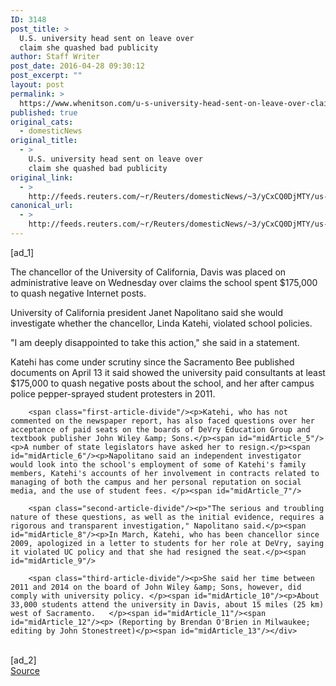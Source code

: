 ```yaml
---
ID: 3148
post_title: >
  U.S. university head sent on leave over
  claim she quashed bad publicity
author: Staff Writer
post_date: 2016-04-28 09:30:12
post_excerpt: ""
layout: post
permalink: >
  https://www.whenitson.com/u-s-university-head-sent-on-leave-over-claim-she-quashed-bad-publicity/
published: true
original_cats:
  - domesticNews
original_title:
  - >
    U.S. university head sent on leave over
    claim she quashed bad publicity
original_link:
  - >
    http://feeds.reuters.com/~r/Reuters/domesticNews/~3/yCxCQ0DjMTY/us-california-university-idUSKCN0XP0MT
canonical_url:
  - >
    http://feeds.reuters.com/~r/Reuters/domesticNews/~3/yCxCQ0DjMTY/us-california-university-idUSKCN0XP0MT
---
```

 [ad_1]
<br><div id="articleText">
<span id="midArticle_start"/>

<span id="midArticle_0"/><span class="focusParagraph" readability="5"><p><span class="articleLocatio&lt;/span&gt;n">The chancellor of the University of California, Davis was placed on administrative leave on Wednesday over claims the school spent $175,000 to quash negative Internet posts.</span></p></span><span id="midArticle_1"/><p>University of California president Janet Napolitano said she would investigate whether the chancellor, Linda Katehi, violated school policies.</p><span id="midArticle_2"/><p>"I am deeply disappointed to take this action," she said in a statement.</p><span id="midArticle_3"/><p>Katehi has come under scrutiny since the Sacramento Bee published documents on April 13 it said showed the university paid consultants at least $175,000 to quash negative posts about the school, and her after campus police pepper-sprayed student protesters in 2011.</p><span id="midArticle_4"/>
        
        <span class="first-article-divide"/><p>Katehi, who has not commented on the newspaper report, has also faced questions over her acceptance of paid seats on the boards of DeVry Education Group and textbook publisher John Wiley &amp; Sons.</p><span id="midArticle_5"/><p>A number of state legislators have asked her to resign.</p><span id="midArticle_6"/><p>Napolitano said an independent investigator would look into the school's employment of some of Katehi's family members, Katehi's accounts of her involvement in contracts related to managing of both the campus and her personal reputation on social media, and the use of student fees. </p><span id="midArticle_7"/>
        
        <span class="second-article-divide"/><p>"The serious and troubling nature of these questions, as well as the initial evidence, requires a rigorous and transparent investigation," Napolitano said.</p><span id="midArticle_8"/><p>In March, Katehi, who has been chancellor since 2009, apologized in a letter to students for her role at DeVry, saying it violated UC policy and that she had resigned the seat.</p><span id="midArticle_9"/>
        
        <span class="third-article-divide"/><p>She said her time between 2011 and 2014 on the board of John Wiley &amp; Sons, however, did comply with university policy. </p><span id="midArticle_10"/><p>About 33,000 students attend the university in Davis, about 15 miles (25 km) west of Sacramento.   </p><span id="midArticle_11"/><span id="midArticle_12"/><p> (Reporting by Brendan O'Brien in Milwaukee; editing by John Stonestreet)</p><span id="midArticle_13"/></div>
<br>[ad_2]
<br><a href="http://feeds.reuters.com/~r/Reuters/domesticNews/~3/yCxCQ0DjMTY/us-california-university-idUSKCN0XP0MT">Source </a>